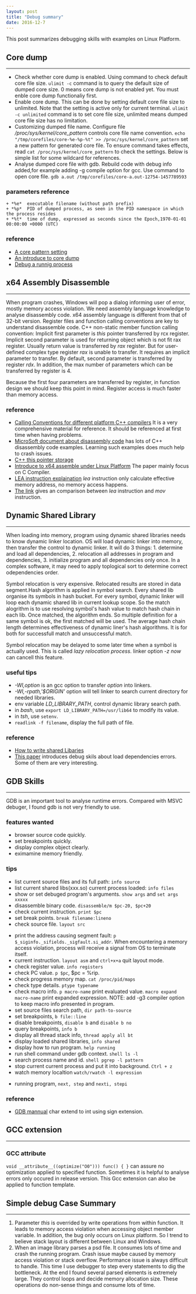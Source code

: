 ```yaml
---
layout: post
title: "Debug summary" 
date: 2016-12-7
---
```


This post summarizes debugging skills with examples on Linux Platform.

## Core dump
---

- Check whether core dump is enabled. Using command to check default core file size.
  `ulimit -c` command is to query the default size of dumped core size. 0 means core
  dump is not enabled yet. You must enble core dump functionaliy first.
- Enable core dump. This can be done by setting default core file size
  to unlimited. Note that the setting is active only for current terminal.
  `ulimit -c unlimited` command is to set core file size, unlimited means
  dumped core file size has no limitation.
- Customizing dumped file name. Configure file */proc/sys/kernel/core_pattern*  controls core file name convention.
  `echo "/tmp/corefiles/core-%e-%p-%t" >> /proc/sys/kernel/core_pattern` set a new pattern for generated core file.
  To ensure command takes effects, read `cat /proc/sys/kernel/core_pattern` to check the settings. Below is simple list
  for some wildcard for references.   
- Analyse dumped core file with gdb. Rebuild code with debug info added,for example adding -g compile option for gcc. 
  Use command to open core file. `gdb a.out /tmp/corefiles/core-a.out-12754-1457789593`

### parameters reference  

	+ *%e*  executable filename (without path prefix) 
	+ *%p*  PID of dumped process, as seen in the PID namespace in which the process resides
	+ *%t*  time of dump, expressed as seconds since the Epoch,1970-01-01 00:00:00 +0000 (UTC)

### reference
- [A core pattern setting](http://man7.org/linux/man-pages/man5/core.5.html) 
- [An introduce to core dump](http://www.cnblogs.com/hazir/p/linxu_core_dump.html)    
- [Debug a runnig process](http://dirac.org/linux/gdb/06-Debugging_A_Running_Process.php)

## x64 Assembly Disassemble
---

   When program crashes, Windows will pop a dialog informing user of error,
   mostly memory access violation. We need assembly language knowledge to 
   analyse disassembly code. x64 assembly language is different from that of 
   32-bit version. Register files and function calling conventions are key 
   to understand disassemble code. C++ non-static member function calling 
   convention: Implicit first parameter is *this* pointer transferred by 
   rcx register. Implicit second parameter is used for returning object 
   which is not fit rax register. Usually return value is transferred by 
   *rax* register. But for user-defined complex type register *rax* is unable 
   to transfer. It requires an implicit parameter to transfer. By default, 
   second parameter is transferred by register *rdx*. In addition, the max 
   number of parameters which can be transferred by register is 4.

   Because the first four parameters are transferred by register, in function 
   design we should keep this point in mind. Register access is much faster than 
   memory access.

### reference
- [Calling Conventions for different platform C++ compilers](http://www.agner.org/optimize/calling_conventions.pdf) It is a very
   comprehensive material for reference. It should be referenced at first time when having problems. 
- [MicroSoft document about disassembly code](https://msdn.microsoft.com/en-us/library/windows/hardware/ff538083(v=vs.85).aspx) 
   has lots of C++ disassembly code examples. Learning such examples does much help to crash issues.
- [C++ this pointer storage](http://stackoverflow.com/questions/16585562/where-is-the-this-pointer-stored-in-computer-memory)     
- [Introduce to x64 assemble under Linux Platform](https://cs.nyu.edu/courses/fall11/CSCI-GA.2130-001/x64-intro.pdf) The paper mainly focus on C Compiler. 
- [LEA instruction explaination](https://courses.engr.illinois.edu/ece390/archive/spr2002/books/labmanual/inst-ref-lea.html) *lea* instruction only calculate effective memory address, no memory access happens.
- [The link](http://stackoverflow.com/questions/1699748/what-is-the-difference-between-mov-and-lea) gives an comparison between *lea* instruction and *mov* instruction.

## Dynamic Shared Library
---

When loading into memory, program using dynamic shared libraries needs to know dynamic linker location. OS will load dynamic linker into memory, then transfer the control to 
dynamic linker. It will do 3 things:
	1. determine and load all dependencies,
	2. relocation all addresses in program and dependencies,
	3. initialize program and all dependencies only once.
In a complex software, it may need to apply toplogical sort to determine correct odependencies order. 

Symbol relocation is  very expensive. Relocated results are stored in data segment.Hash algorithm is applied in symbol search.
Every shared lib organise its symbols in hash bucket. For every symbol, dynamic linker will loop each dynamic shared lib in current lookup scope.
So the match alogrithm is to use resolving symbol's hash value to match hash chain in each lib. Once matched, the algorithm ends.
So multiple definition for a same symbol is ok, the first matched will be used.
The average hash chain length determines effectiveness of dynamic liner's hash algorithms. It is for both for successfull match and unsuccessful match. 

Symbol relocation may be delayed to some later time when a symbol is actually used. This is called *lazy relocation process*. linker option *-z now* can cancell this feature. 

### useful tips 
- *-Wl,option* is an gcc option to transfer *option* into linkers.
- *-Wl,-rpath,'$ORIGIN'* option will tell linker to search current directory for needed libraries.
- env variable *LD_LIBRARY_PATH*, control dynamic library search path.
- in *bash*, use `export LD_LIBRARY_PATH=/usr/lib64` to modify its value.
- in *tsh*, use `setenv`.
- `readlink -f filename`, display the full path of file.

### reference
- [How to write shared Libaries](https://www.akkadia.org/drepper/dsohowto.pdf) 
- [This paper](https://cseweb.ucsd.edu/~gbournou/CSE131/the_inside_story_on_shared_libraries_and_dynamic_loading.pdf) introduces debug skils about load dependencies errors. Some of them are very interesting.

## GDB Skills
---

GDB is an important tool to analyse runtime errors. Compared with MSVC debuger, I found gdb is not very friendly to use.

### features wanted
- browser source code quickly.
- set breakpoints quickly.
- display complex object clearly.
- eximamine memory friendly.

### tips
- list current source files and its full path: `info source`
- list current shared libs(xxx.so) current process loaded: `info files`
- show or set debuged program's arguments. `show args` and `set args xxxxx`
- disassemble binary code. `disassemble/m $pc-20, $pc+20`
- check current instruction. `print $pc`
- set break points. `break filename:lineno`
- check source file. `layout src` 
+ print the address causing segment fault: `p $_siginfo._sifields._sigfault.si_addr`. When encountering a memory access violation, process will receive a signal from OS to terminate itself. 
+ current instruction. `layout asm` and `ctrl+x+a` quit layout mode.
+ check register value. `info registers`
+ check PC value. `p $pc`, $pc = %rip.
+ check progress memory map. `cat /proc/pid/maps`
+ check type details. `ptype typename`
+ check macro info. `p macro-name` print evaluated value. `macro expand macro-name` print expanded expression. NOTE: add -g3 compiler option to keep macro info presented in program.
+ set source files search path, `dir path-to-source`
+ set breakpoints, `b file::line`
+ disable breakpoints, `disable b` and `disable b no`
+ query breakpoints, `info b`
+ display all thread stack info, `thread apply all bt`
+ display loaded shared libraries, `info shared`
+ display how to run program. `help running`
+ run shell command under gdb context. `shell ls -l`
+ search process name and id. `shell pgrep -l pattern`
+ stop current current process and put it into background. `Ctrl + z`
+ watch memory localtion `watch/rwatch -l expression`
- running program, `next, step` and `nexti, stepi`

### reference
- [GDB mannual](http://sourceware.org/gdb/current/onlinedocs/gdb/) char extend to int using sign extension.

## GCC extension
---

### GCC __attribute__

`void __attribute__((optimize("O0"))) func() { }` can assure no optimization 
applied to specified function. Sometimes it is helpful to analyse errors only 
occured in release version. This Gcc extension can also be applied to function template.

## Simple debug Case Summary
---

1. Parameter *this* is overrided by write operations from within function. It leads to memory
   access violation when accessing object member variable. In addition, the bug only occurs on Linux platform. So I trend to believe stack layout is
   different between Linux and Windows.
2. When an image library parses a psd file. It consumes lots of time and crash
   the running program. Crash issue maybe caused by memory access violation or
   stack overflow. Performance issue is always difficult to handle. This time
   I use debugger to step every statements to dig the bottleneck. At the end
   I found several parsed elements is extremely large. They control loops and
   decide memory allocation size. These operations do non-sense things and consume
   lots of time. 

